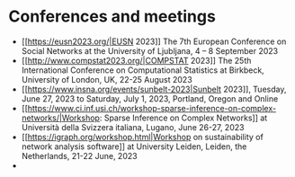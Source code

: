 # Conferences and meetings

* [[https://eusn2023.org/|EUSN 2023]] The 7th European Conference on Social Networks at the University of Ljubljana, 4 – 8 September 2023
* [[http://www.compstat2023.org/|COMPSTAT 2023]] The 25th International Conference on Computational Statistics  at Birkbeck, University of London, UK, 22-25 August 2023
* [[https://www.insna.org/events/sunbelt-2023|Sunbelt 2023]], Tuesday, June 27, 2023 to Saturday, July 1, 2023, Portland, Oregon and Online
* [[https://www.ci.inf.usi.ch/workshop-sparse-inference-on-complex-networks/|Workshop: Sparse Inference on Complex Networks]]  at Università della Svizzera italiana, Lugano, June 26-27, 2023
* [[https://igraph.org/workshop.html|Workshop on sustainability of network analysis software]] at University Leiden, Leiden, the Netherlands, 21-22 June, 2023
* 
